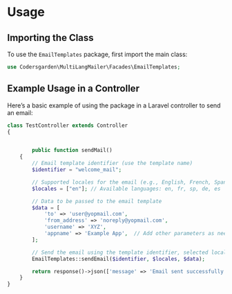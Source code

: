 # Usage

## Importing the Class

To use the `EmailTemplates` package, first import the main class:

```php
use Codersgarden\MultiLangMailer\Facades\EmailTemplates;
```

## Example Usage in a Controller

Here’s a basic example of using the package in a Laravel controller to send an email:

```php
class TestController extends Controller
{


        public function sendMail()
    {
        // Email template identifier (use the template name)
        $identifier = "welcome_mail";

        // Supported locales for the email (e.g., English, French, Spanish)
        $locales = ["en"]; // Available languages: en, fr, sp, de, es

        // Data to be passed to the email template
        $data = [
            'to' => 'user@yopmail.com',
            'from_address' => 'noreply@yopmail.com',
            'username' => 'XYZ',
            'appname' => 'Example App',  // Add other parameters as needed
        ];

        // Send the email using the template identifier, selected locales, and data
        EmailTemplates::sendEmail($identifier, $locales, $data);

        return response()->json(['message' => 'Email sent successfully']);
    }
}

```
